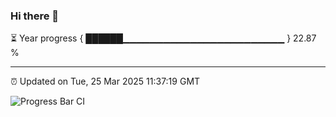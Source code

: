 ### Hi there 👋

⏳ Year progress { ██████▁▁▁▁▁▁▁▁▁▁▁▁▁▁▁▁▁▁▁▁▁▁▁▁ } 22.87 %

---

⏰ Updated on Tue, 25 Mar 2025 11:37:19 GMT

![Progress Bar CI](https://github.com/IshwaranRudhara/GIT-ACTION/workflows/Progress%20Bar%20CI/badge.svg)
